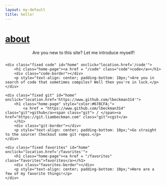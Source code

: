 ```yaml
---
layout: my-default
title: hello!
---
```


<!-- https://stackoverflow.com/questions/1685078/how-do-you-make-a-div-tag-into-a-link -->

<div class="container">
    <div class="fixed about"  id="home" onclick="location.href='/about'">
        <h1 class="home-page"><a href ="/about" class="about">about</a></h1>
        <div class="about-border"></div>
        <p style="text-align: center; padding-bottom: 10px;">Are you new to this site? Let me introduce myself!</p>
    </div>

    <div class="fixed code" id="home" onclick="location.href='/code'">
        <h1 class="home-page"><a href = "/code" class="code">code</a></h1>
        <div class="code-border"></div>
        <p style="text-align: center; padding-bottom: 10px;">Are you in search of code that sometimes compiles? Well then you're in luck.</p>
    </div>

    <div class="fixed git" id="home" onclick="location.href='https://www.github.com/lbeckman314'">
        <h1 class="home-page" style="color:#678CFA;">
            <a href = "https://www.github.com/lbeckman314" class="git">github</a><span class="git"> / </span><a href="https://git.liambeckman.com" class="git">cgit</a>
        </h1>
        <div class="git-border"></div>
        <p style="text-align: center; padding-bottom: 10px;">Go straight to the source! Checkout some git repos.</p>
    </div>

    <div class="fixed favorites" id="home" onclick="location.href='/favorites'">
        <h1 class="home-page"><a href = "/favorites" class="favorites">favorites</a></h1>
        <div class="favorites-border"></div>
        <p style="text-align: center; padding-bottom: 10px;">Here are a few of my favorite things!</p>
    </div>
</div>

